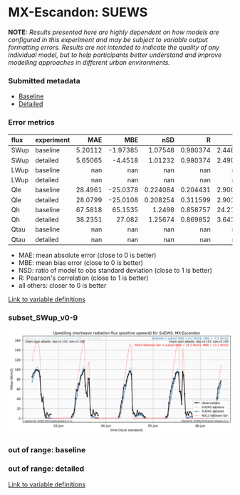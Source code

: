 # MX-Escandon: SUEWS

**NOTE:** *Results presented here are highly dependent on how models are configured in this experiment and may be subject to variable output formatting errors. Results are not intended to indicate the quality of any individual model, but to help participants better understand and improve modelling approaches in different urban environments.*

### Submitted metadata

- [Baseline](SUEWS_MX-Escandon_baseline_attrs.md)
- [Detailed](SUEWS_MX-Escandon_detailed_attrs.md)

### Error metrics

| flux   | experiment   |       MAE |       MBE |        nSD |          R |       5th |      95th |      RMSE |      cRMSE |      AMBE |       1-nSD |        1-R |   nSkewness |   nKurtosis |    Overlap |
|:-------|:-------------|----------:|----------:|-----------:|-----------:|----------:|----------:|----------:|-----------:|----------:|------------:|-----------:|------------:|------------:|-----------:|
| SWup   | baseline     |   5.20112 |  -1.97385 |   1.07548  |   0.980374 |   2.44879 |   5.05488 |   6.9222  |   0.21889  |   1.97385 |   0.0754837 |   0.019626 |    0.660086 |   0.0260476 |   0.133429 |
| SWup   | detailed     |   5.65065 |  -4.4518  |   1.01232  |   0.980374 |   2.49068 |   0.675   |   7.51437 |   0.199718 |   4.4518  |   0.0123152 |   0.019626 |    0.660086 |   0.0260476 |   0.126463 |
| LWup   | baseline     | nan       | nan       | nan        | nan        | nan       | nan       | nan       | nan        | nan       | nan         | nan        |  nan        | nan         | nan        |
| LWup   | detailed     | nan       | nan       | nan        | nan        | nan       | nan       | nan       | nan        | nan       | nan         | nan        |  nan        | nan         | nan        |
| Qle    | baseline     |  28.4961  | -25.0378  |   0.224084 |   0.204431 |   2.90078 |  81.8968  |  43.5723  |   0.979078 |  25.0378  |   0.775916  |   0.795569 |    1.62761  |   5.07502   |   0.606408 |
| Qle    | detailed     |  28.0799  | -25.0108  |   0.208254 |   0.311599 |   2.90113 |  81.3335  |  42.8659  |   0.955817 |  25.0108  |   0.791746  |   0.688401 |    1.20805  |   3.54385   |   0.604433 |
| Qh     | baseline     |  67.5818  |  65.1535  |   1.2498   |   0.858757 |  24.2134  |  83.955   |  82.1924  |   0.644555 |  65.1535  |   0.249802  |   0.141243 |    0.49324  |   1.81062   |   0.422337 |
| Qh     | detailed     |  38.2351  |  27.082   |   1.25674  |   0.869852 |   3.64135 |  60.509   |  55.7551  |   0.626931 |  27.082   |   0.256745  |   0.130148 |    0.309622 |   1.40641   |   0.198666 |
| Qtau   | baseline     | nan       | nan       | nan        | nan        | nan       | nan       | nan       | nan        | nan       | nan         | nan        |  nan        | nan         | nan        |
| Qtau   | detailed     | nan       | nan       | nan        | nan        | nan       | nan       | nan       | nan        | nan       | nan         | nan        |  nan        | nan         | nan        |

 - MAE: mean absolute error (close to 0 is better)
 - MBE: mean bias error (close to 0 is better)
 - NSD: ratio of model to obs standard deviation (close to 1 is better)
 - R: Pearson's correlation (close to 1 is better)
 - all others: closer to 0 is better

[Link to variable definitions](../modelattrs/variable_definitions.md)

### <a name="subset_swup_v0-9"></a>subset_SWup_v0-9
[![SUEWS_MX-Escandon_subset_SWup_v0-9.png](SUEWS_MX-Escandon_subset_SWup_v0-9.png)](SUEWS_MX-Escandon_subset_SWup_v0-9.png)

### out of range: baseline


### out of range: detailed



[Link to variable definitions](../modelattrs/variable_definitions.md)

